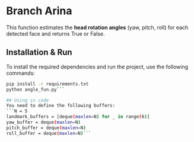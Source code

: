 # Branch Arina

This function estimates the **head rotation angles** (yaw, pitch, roll) for each detected face and returns True or False.

## Installation & Run

To install the required dependencies and run the project, use the following commands:

```bash
pip install -r requirements.txt
python angle_fun.py```  

## Using in code  
You need to define the following buffers:  
```N = 5  
landmark_buffers = [deque(maxlen=N) for _ in range(6)]  
yaw_buffer = deque(maxlen=N)  
pitch_buffer = deque(maxlen=N)  
roll_buffer = deque(maxlen=N)```
